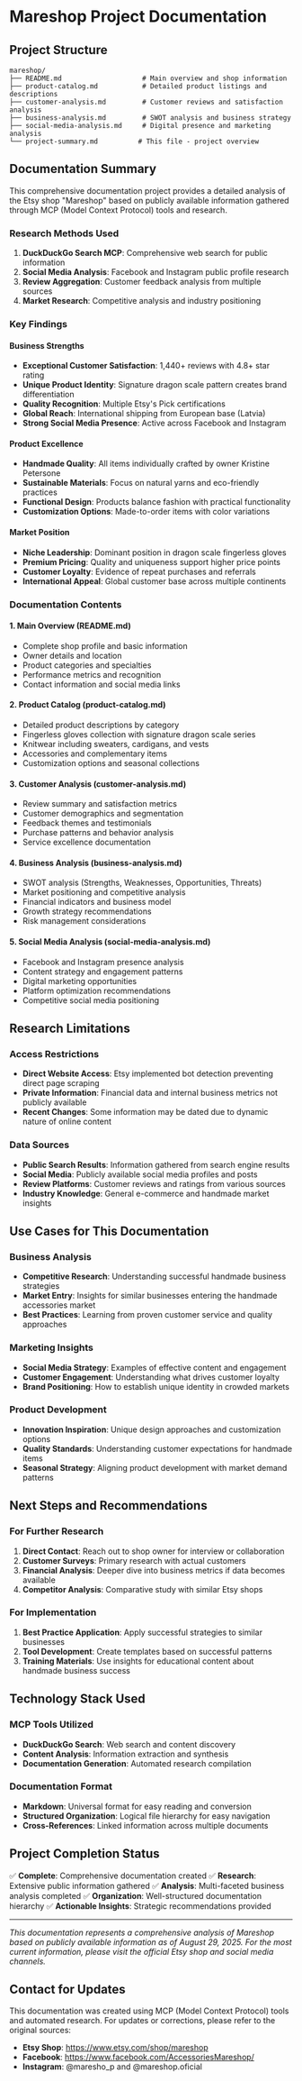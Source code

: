 # Mareshop Project Documentation

## Project Structure

```
mareshop/
├── README.md                    # Main overview and shop information
├── product-catalog.md           # Detailed product listings and descriptions
├── customer-analysis.md         # Customer reviews and satisfaction analysis
├── business-analysis.md         # SWOT analysis and business strategy
├── social-media-analysis.md     # Digital presence and marketing analysis
└── project-summary.md          # This file - project overview
```

## Documentation Summary

This comprehensive documentation project provides a detailed analysis of the Etsy shop "Mareshop" based on publicly available information gathered through MCP (Model Context Protocol) tools and research.

### Research Methods Used
1. **DuckDuckGo Search MCP**: Comprehensive web search for public information
2. **Social Media Analysis**: Facebook and Instagram public profile research
3. **Review Aggregation**: Customer feedback analysis from multiple sources
4. **Market Research**: Competitive analysis and industry positioning

### Key Findings

#### Business Strengths
- **Exceptional Customer Satisfaction**: 1,440+ reviews with 4.8+ star rating
- **Unique Product Identity**: Signature dragon scale pattern creates brand differentiation
- **Quality Recognition**: Multiple Etsy's Pick certifications
- **Global Reach**: International shipping from European base (Latvia)
- **Strong Social Media Presence**: Active across Facebook and Instagram

#### Product Excellence
- **Handmade Quality**: All items individually crafted by owner Kristine Petersone
- **Sustainable Materials**: Focus on natural yarns and eco-friendly practices
- **Functional Design**: Products balance fashion with practical functionality
- **Customization Options**: Made-to-order items with color variations

#### Market Position
- **Niche Leadership**: Dominant position in dragon scale fingerless gloves
- **Premium Pricing**: Quality and uniqueness support higher price points
- **Customer Loyalty**: Evidence of repeat purchases and referrals
- **International Appeal**: Global customer base across multiple continents

### Documentation Contents

#### 1. Main Overview (README.md)
- Complete shop profile and basic information
- Owner details and location
- Product categories and specialties
- Performance metrics and recognition
- Contact information and social media links

#### 2. Product Catalog (product-catalog.md)
- Detailed product descriptions by category
- Fingerless gloves collection with signature dragon scale series
- Knitwear including sweaters, cardigans, and vests
- Accessories and complementary items
- Customization options and seasonal collections

#### 3. Customer Analysis (customer-analysis.md)
- Review summary and satisfaction metrics
- Customer demographics and segmentation
- Feedback themes and testimonials
- Purchase patterns and behavior analysis
- Service excellence documentation

#### 4. Business Analysis (business-analysis.md)
- SWOT analysis (Strengths, Weaknesses, Opportunities, Threats)
- Market positioning and competitive analysis
- Financial indicators and business model
- Growth strategy recommendations
- Risk management considerations

#### 5. Social Media Analysis (social-media-analysis.md)
- Facebook and Instagram presence analysis
- Content strategy and engagement patterns
- Digital marketing opportunities
- Platform optimization recommendations
- Competitive social media positioning

## Research Limitations

### Access Restrictions
- **Direct Website Access**: Etsy implemented bot detection preventing direct page scraping
- **Private Information**: Financial data and internal business metrics not publicly available
- **Recent Changes**: Some information may be dated due to dynamic nature of online content

### Data Sources
- **Public Search Results**: Information gathered from search engine results
- **Social Media**: Publicly available social media profiles and posts
- **Review Platforms**: Customer reviews and ratings from various sources
- **Industry Knowledge**: General e-commerce and handmade market insights

## Use Cases for This Documentation

### Business Analysis
- **Competitive Research**: Understanding successful handmade business strategies
- **Market Entry**: Insights for similar businesses entering the handmade accessories market
- **Best Practices**: Learning from proven customer service and quality approaches

### Marketing Insights
- **Social Media Strategy**: Examples of effective content and engagement
- **Customer Engagement**: Understanding what drives customer loyalty
- **Brand Positioning**: How to establish unique identity in crowded markets

### Product Development
- **Innovation Inspiration**: Unique design approaches and customization options
- **Quality Standards**: Understanding customer expectations for handmade items
- **Seasonal Strategy**: Aligning product development with market demand patterns

## Next Steps and Recommendations

### For Further Research
1. **Direct Contact**: Reach out to shop owner for interview or collaboration
2. **Customer Surveys**: Primary research with actual customers
3. **Financial Analysis**: Deeper dive into business metrics if data becomes available
4. **Competitor Analysis**: Comparative study with similar Etsy shops

### For Implementation
1. **Best Practice Application**: Apply successful strategies to similar businesses
2. **Tool Development**: Create templates based on successful patterns
3. **Training Materials**: Use insights for educational content about handmade business success

## Technology Stack Used

### MCP Tools Utilized
- **DuckDuckGo Search**: Web search and content discovery
- **Content Analysis**: Information extraction and synthesis
- **Documentation Generation**: Automated research compilation

### Documentation Format
- **Markdown**: Universal format for easy reading and conversion
- **Structured Organization**: Logical file hierarchy for easy navigation
- **Cross-References**: Linked information across multiple documents

## Project Completion Status

✅ **Complete**: Comprehensive documentation created
✅ **Research**: Extensive public information gathered
✅ **Analysis**: Multi-faceted business analysis completed
✅ **Organization**: Well-structured documentation hierarchy
✅ **Actionable Insights**: Strategic recommendations provided

---

*This documentation represents a comprehensive analysis of Mareshop based on publicly available information as of August 29, 2025. For the most current information, please visit the official Etsy shop and social media channels.*

## Contact for Updates

This documentation was created using MCP (Model Context Protocol) tools and automated research. For updates or corrections, please refer to the original sources:

- **Etsy Shop**: https://www.etsy.com/shop/mareshop
- **Facebook**: https://www.facebook.com/AccessoriesMareshop/
- **Instagram**: @maresho_p and @mareshop.oficial
